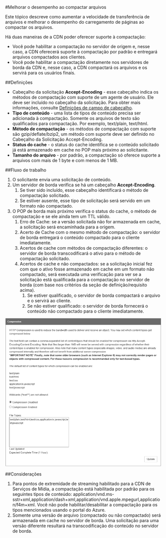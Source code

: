 <properties 
	pageTitle="CDN - melhorar o desempenho ao compactar arquivos"
	description="Você pode aumentar a velocidade de transferência de arquivos e melhorar o desempenho do carregamento de páginas ao compactar seus arquivos."
	services="cdn"
	documentationCenter=".NET"
	authors="juliako"
	manager="dwrede"
	editor=""/>

<tags 
	ms.service="cdn"
	ms.workload="tbd"
	ms.tgt_pltfrm="na"
	ms.devlang="na"
	ms.topic="article"
	ms.date="09/01/2015"
	ms.author="juliako"/>

#Melhorar o desempenho ao compactar arquivos

Este tópico descreve como aumentar a velocidade de transferência de arquivos e melhorar o desempenho do carregamento de páginas ao compactar os arquivos.

Há duas maneiras de a CDN poder oferecer suporte à compactação:

- Você pode habilitar a compactação no servidor de origem e, nesse caso, a CDN oferecerá suporte à compactação por padrão e entregará arquivos compactados aos clientes. 
- Você pode habilitar a compactação diretamente nos servidores de borda da CDN e, nesse caso, a CDN compactará os arquivos e os servirá para os usuários finais.

##Definições

- Cabeçalho da solicitação **Accept-Encoding** - esse cabeçalho indica os métodos de compactação com suporte de um agente de usuário. Ele deve ser incluído no cabeçalho da solicitação. Para obter mais informações, consulte [Definições de campo de cabeçalho](http://www.w3.org/Protocols/rfc2616/rfc2616-sec14.html).
- **Tipo de conteúdo** - uma lista de tipos de conteúdo precisa ser adicionada à compactação. Somente os arquivos de texto são qualificados para compactação. Por exemplo, text/plain, text/html.
- **Método de compactação** - os métodos de compactação com suporte são gzip/deflate/bzip2, um método com suporte deve ser definido no Cabeçalho da Solicitação Accept-Encoding. 
- **Status do cache** - o status do cache identifica se o conteúdo solicitado já está armazenado em cache no POP mais próximo ao solicitante.  
- **Tamanho do arquivo** - por padrão, a compactação só oferece suporte a arquivos com mais de 1 byte e com menos de 1 MB.  

##Fluxo de trabalho

1. O solicitante envia uma solicitação de conteúdo.
2. Um servidor de borda verifica se há um cabeçalho **Accept-Encoding**.
	1. Se tiver sido incluído, esse cabeçalho identificará o método de compactação solicitado.
	1. Se estiver ausente, esse tipo de solicitação será servido em um formato não compactado.
3.	O POP de borda mais próximo verifica o status do cache, o método de compactação e se ele ainda tem um TTL válido.
	1.	Erro de Cache: se a versão solicitada não for armazenada em cache, a solicitação será encaminhada para a origem.
	2.	Acerto de Cache com o mesmo método de compactação: o servidor de borda entregará o conteúdo compactado para o cliente imediatamente.
	3.	Acertos de cache com métodos de compactação diferentes: o servidor de borda transcodificará o ativo para o método de compactação solicitado. 
	4.	Acertos de cache e não compactados: se a solicitação inicial fez com que o ativo fosse armazenado em cache em um formato não compactado, será executada uma verificação para ver se a solicitação está qualificada para a compactação no servidor de borda (com base nos critérios da seção de definição/requisito acima).
		1.	Se estiver qualificado, o servidor de borda compactará o arquivo e o servirá ao cliente.
		2.	Se não estiver qualificado: o servidor de borda fornecerá o conteúdo não compactado para o cliente imediatamente. 

![Compactação de arquivos](./media/cdn-file-compression/cdn-compress-files.png)

##Considerações 

1. Para pontos de extremidade de streaming habilitado para a CDN de Serviços de Mídia, a compactação está habilitada por padrão para os seguintes tipos de conteúdo: application/vnd.ms-sstr+xml,application/dash+xml,application/vnd.apple.mpegurl,application/f4m+xml. Você não pode habilitar/desabilitar a compactação para os tipos mencionados usando o portal do Azure.  
2. Somente uma versão de arquivo (compactado ou não compactado) será armazenada em cache no servidor de borda. Uma solicitação para uma versão diferente resultará na transcodificação do conteúdo no servidor de borda.  

<!---HONumber=September15_HO1-->